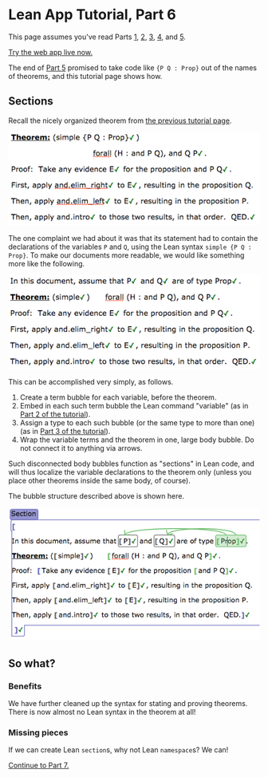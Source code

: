 
# Lean App Tutorial, Part 6

This page assumes you've read Parts [1](tutorial-1.md), [2](tutorial-2.md),
[3](tutorial-3.md), [4](tutorial-4.md), and [5](tutorial-5.md).

[Try the web app live now.](https://lurchmath.github.io/lwp-example-lean/)

The end of [Part 5](tutorial-5.md) promised to take code like `{P Q : Prop}`
out of the names of theorems, and this tutorial page shows how.

## Sections

Recall the nicely organized theorem from [the previous tutorial
page](tutorial-5.md).

![](tut-5-ss-theorem-bare.png)

The one complaint we had about it was that its statement had to contain the
declarations of the variables `P` and `Q`, using the Lean syntax
`simple {P Q : Prop}`.  To make our documents more readable, we would like
something more like the following.

![](tut-6-ss-theorem-section.png)

This can be accomplished very simply, as follows.

 1. Create a term bubble for each variable, before the theorem.
 1. Embed in each such term bubble the Lean command "variable"
    (as in [Part 2 of the tutorial](tutorial-2.md)).
 1. Assign a type to each such bubble (or the same type to more than one)
    (as in [Part 3 of the tutorial](tutorial-3.md)).
 1. Wrap the variable terms and the theorem in one, large body bubble.
    Do not connect it to anything via arrows.

Such disconnected body bubbles function as "sections" in Lean code, and will
thus localize the variable declarations to the theorem only (unless you
place other theorems inside the same body, of course).

The bubble structure described above is shown here.

![](tut-6-ss-theorem-section-details.png)

## So what?

### Benefits

We have further cleaned up the syntax for stating and proving theorems.
There is now almost no Lean syntax in the theorem at all!

### Missing pieces

If we can create Lean `section`s, why not Lean `namespace`s?  We can!

[Continue to Part 7.](tutorial-7.md)
